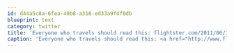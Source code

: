 ```yaml
---
id: d44a5c8a-6fea-40b8-a316-ed33a9fdf0db
blueprint: text
category: twitter
title: 'Everyone who travels should read this: flightster.com/2011/06/13/the…'
caption: 'Everyone who travels should read this: <a href="http://www.flightster.com/2011/06/13/the-things-we-leave-behind/" title="http://www.flightster.com/2011/06/13/the-things-we-leave-behind/" class="link link_untco">flightster.com/2011/06/13/the…</a>'
---
```

